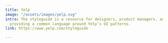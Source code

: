 ```yaml
---
title: Yelp
image: "/assets/images/yelp.svg"
intro: The styleguide is a resource for designers, product managers, and developers,
  providing a common language around Yelp’s UI patterns.
link: https://www.yelp.com/styleguide

---
```

